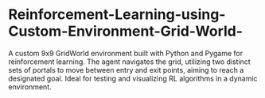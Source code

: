 # Reinforcement-Learning-using-Custom-Environment-Grid-World-
A custom 9x9 GridWorld environment built with Python and Pygame for reinforcement learning. The agent navigates the grid, utilizing two distinct sets of portals to move between entry and exit points, aiming to reach a designated goal. Ideal for testing and visualizing RL algorithms in a dynamic environment.
